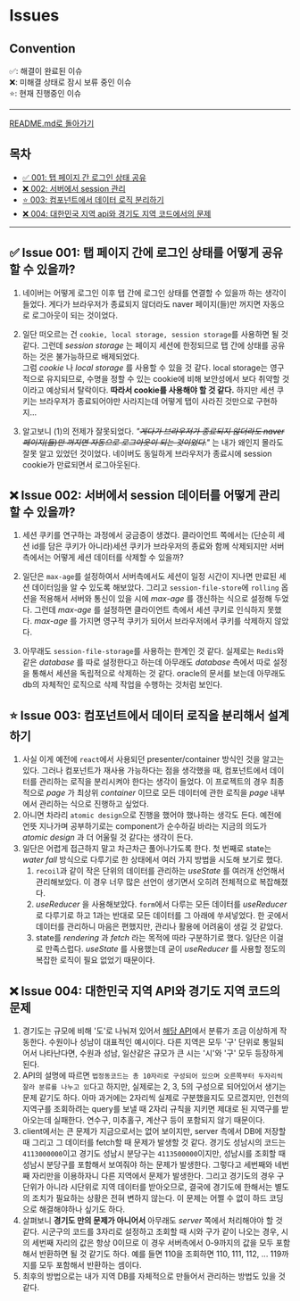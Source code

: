 # Issues

## Convention

✅: 해결이 완료된 이슈<br/>
❌: 미해결 상태로 잠시 보류 중인 이슈<br/>
⭐️: 현재 진행중인 이슈

---

[README.md로 돌아가기](../README.md)

## 목차

- [✅ 001: 탭 페이지 간 로그인 상태 공유](#✅-issue-001-탭-페이지-간에-로그인-상태를-어떻게-공유할-수-있을까)
- [❌ 002: 서버에서 session 관리](#❌-issue-002-서버에서-session-데이터를-어떻게-관리할-수-있을까)
- [⭐️ 003: 컴포넌트에서 데이터 로직 분리하기](#⭐️-issue-003-컴포넌트에서-데이터-로직을-분리해서-설계하기)
- [❌ 004: 대한민국 지역 api와 경기도 지역 코드에서의 문제](#⭐️-issue-004-대한민국-지역-api와-경기도-지역-코드의-문제)

---

## ✅ Issue 001: 탭 페이지 간에 로그인 상태를 어떻게 공유할 수 있을까?

1. 네이버는 어떻게 로그인 이후 탭 간에 로그인 상태를 연결할 수 있을까 하는 생각이 들었다. 게다가 브라우저가 종료되지 않더라도 naver 페이지(들)만 꺼지면 자동으로 로그아웃이 되는 것이었다.

2. 일단 떠오르는 건 `cookie, local storage, session storage`를 사용하면 될 것 같다. 그런데 _session storage_ 는 페이지 세션에 한정되므로 탭 간에 상태를 공유하는 것은 불가능하므로 배제되었다.<br/>
   그럼 _cookie_ 나 _local storage_ 를 사용할 수 있을 것 같다.
   local storage는 영구적으로 유지되므로, 수명을 정할 수 있는 cookie에 비해 보안성에서 보다 취약할 것이라고 예상되서 탈락이다.
   **따라서 cookie를 사용해야 할 것 같다.** 하지만 세션 쿠키는 브라우저가 종료되어야만 사라지는데 어떻게 탭이 사라진 것만으로 구현하지...

3. 알고보니 (1)의 전제가 잘못되었다. _"~~게다가 브라우저가 종료되지 않더라도 naver 페이지(들)만 꺼지면 자동으로 로그아웃이 되는 것이었다.~~"_ 는 내가 왜인지 몰라도 잘못 알고 있었던 것이었다. 네이버도 동일하게 브라우저가 종료시에 session cookie가 만료되면서 로그아웃된다.

## ❌ Issue 002: 서버에서 session 데이터를 어떻게 관리할 수 있을까?

1. 세션 쿠키를 연구하는 과정에서 궁금증이 생겼다. 클라이언트 쪽에서는 (단순히 세션 id를 담은 쿠키가 아니라)세션 쿠키가 브라우저의 종료와 함께 삭제되지만 서버측에서는 어떻게 세션 데이터를 삭제할 수 있을까?

2. 일단은 `max-age`를 설정하여서 서버측에서도 세션이 일정 시간이 지나면 만료된 세션 데이터임을 알 수 있도록 해보았다. 그리고 `session-file-store`에 `rolling` 옵션을 적용해서 서버와 통신이 있을 시에 _max-age_ 를 갱신하는 식으로 설정해 두었다. 그런데 _max-age_ 를 설정하면 클라이언트 측에서 세션 쿠키로 인식하지 못했다. _max-age_ 를 가지면 영구적 쿠키가 되어서 브라우저에서 쿠키를 삭제하지 않았다.

3. 아무래도 `session-file-storage`를 사용하는 한계인 것 같다. 실제로는 `Redis`와 같은 _database_ 를 따로 설정한다고 하는데 아무래도 _database_ 측에서 따로 설정을 통해서 세션을 독립적으로 삭제하는 것 같다. oracle의 문서를 보는데 아무래도 db의 자체적인 로직으로 삭제 작업을 수행하는 것처럼 보인다.

## ⭐️ Issue 003: 컴포넌트에서 데이터 로직을 분리해서 설계하기

1. 사실 이게 예전에 `react`에서 사용되던 presenter/container 방식인 것을 알고는 있다. 그러나 컴포넌트가 재사용 가능하다는 점을 생각했을 때, 컴포넌트에서 데이터를 관리하는 로직을 분리시켜야 한다는 생각이 들었다. 이 프로젝트의 경우 최종적으로 _page_ 가 최상위 _container_ 이므로 모든 데이터에 관한 로직을 _page_ 내부에서 관리하는 식으로 진행하고 싶었다.
2. 아니면 차라리 `atomic design`으로 진행을 했어야 했나하는 생각도 든다. 예전에 언뜻 지나가며 공부하기로는 component가 순수하길 바라는 지금의 의도가 _atomic design_ 과 더 어울릴 것 같다는 생각이 든다.
3. 일단은 어렵게 접근하지 말고 차근차근 풀어나가도록 한다. 첫 번째로 state는 _water fall_ 방식으로 다루기로 한 상태에서 여러 가지 방법을 시도해 보기로 했다.
   1. `recoil`과 같이 작은 단위의 데이터를 관리하는 _useState_ 를 여러개 선언해서 관리해보았다. 이 경우 너무 많은 선언이 생기면서 오히려 전체적으로 복잡해졌다.
   2. _useReducer_ 을 사용해보았다. `form`에서 다루는 모든 데이터를 _useReducer_ 로 다루기로 하고 1과는 반대로 모든 데이터를 그 아래에 쑤셔넣었다. 한 곳에서 데이터를 관리하니 마음은 편했지만, 관리나 활용에 어려움이 생길 것 같았다.
   3. state를 _rendering_ 과 _fetch_ 라는 목적에 따라 구분하기로 했다. 일단은 이걸로 만족스럽다. _useState_ 를 사용했는데 굳이 _useReducer_ 를 사용할 정도의 복잡한 로직이 필요 없었기 때문이다.

## ❌ Issue 004: 대한민국 지역 API와 경기도 지역 코드의 문제

1. 경기도는 규모에 비해 '도'로 나눠져 있어서 [해당 API](https://juso.dev/docs/reg-code-api/)에서 분류가 조금 이상하게 작동한다. 수원이나 성남이 대표적인 예시이다. 다른 지역은 모두 '구' 단위로 통일되어서 나타난다면, 수원과 성남, 일산같은 규모가 큰 시는 '시'와 '구' 모두 등장하게 된다.
2. API의 설명에 따르면 `법정동코드는 총 10자리로 구성되어 있으며 오른쪽부터 두자리씩 잘라 분류를 나누고 있`다고 하지만, 실제로는 2, 3, 5의 구성으로 되어있어서 생기는 문제 같기도 하다. 아마 과거에는 2자리씩 실제로 구분했을지도 모르겠지만, 인천의 지역구를 조회하려는 query를 보낼 때 2자리 규칙을 지키면 제대로 된 지역구를 받아오는데 실패한다. 연수구, 미추홀구, 계산구 등이 포함되지 않기 때문이다.
3. client에서는 큰 문제가 지금으로서는 없어 보이지만, server 측에서 DB에 저장할 때 그리고 그 데이터를 fetch할 때 문제가 발생할 것 같다. 경기도 성남시의 코드는 `4113000000`이고 경기도 성남시 분당구는 `4113500000`이지만, 성남시를 조회할 때 성남시 분당구를 포함해서 보여줘야 하는 문제가 발생한다. 그렇다고 세번째와 네번째 자리만을 이용하자니 다른 지역에서 문제가 발생한다. 그리고 경기도의 경우 구단위가 아니라 시단위로 지역 데이터를 받아오므로, 결국에 경기도에 한해서는 별도의 조치가 필요하는 상황은 전혀 변하지 않는다. 이 문제는 어쩔 수 없이 하드 코딩으로 해결해야하나 싶기도 하다.
4. 살펴보니 **경기도 만의 문제가 아니어서** 아무래도 _server_ 쪽에서 처리해야야 할 것 같다. 시군구의 코드를 3자리로 설정하고 조회할 때 시와 구가 같이 나오는 경우, 시의 세번째 자리의 값은 항상 0이므로 이 경우 서버측에서 0-9까지의 값을 모두 포함해서 반환하면 될 것 같기도 하다. 예를 들면 110을 조회하면 110, 111, 112, ... 119까지를 모두 포함해서 반환하는 셈이다.
5. 최후의 방법으로는 내가 지역 DB를 자체적으로 만들어서 관리하는 방법도 있을 것 같다.
